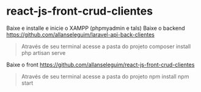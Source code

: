 # react-js-front-crud-clientes

Baixe e installe e inicie o XAMPP (phpmyadmin e tals)
Baixe o backend https://github.com/allanseleguim/laravel-api-back-clientes
> Através de seu terminal acesse a pasta do projeto
> composer install
> php artisan serve

Baixe o front https://github.com/allanseleguim/react-js-front-crud-clientes
> Através de seu terminal acesse a pasta do projeto
> npm install
> npm start 
